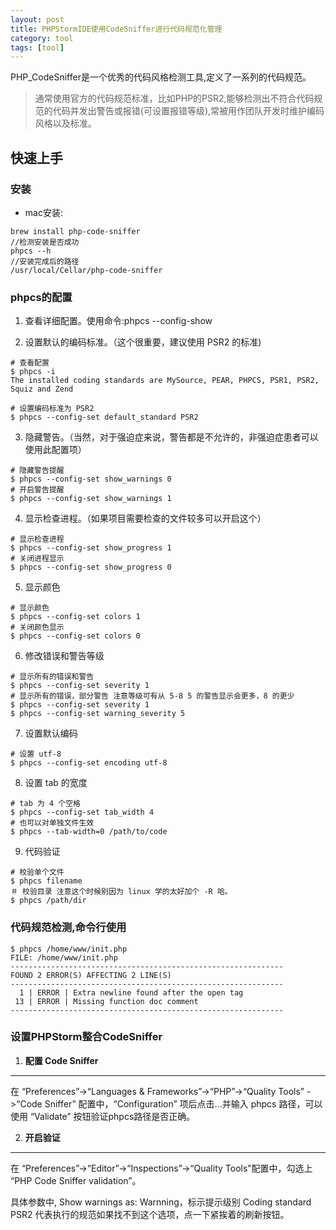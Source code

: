 ```yaml
---
layout: post
title: PHPStormIDE使用CodeSniffer进行代码规范化管理
category: tool 
tags: [tool]
---
```


PHP_CodeSniffer是一个优秀的代码风格检测工具,定义了一系列的代码规范。

> 通常使用官方的代码规范标准，比如PHP的PSR2,能够检测出不符合代码规范的代码并发出警告或报错(可设置报错等级),常被用作团队开发时维护编码风格以及标准。

## 快速上手


### 安装

- mac安装:
```
brew install php-code-sniffer
//检测安装是否成功
phpcs --h
//安装完成后的路径
/usr/local/Cellar/php-code-sniffer
```

### phpcs的配置

1. 查看详细配置。使用命令:phpcs --config-show

2. 设置默认的编码标准。（这个很重要，建议使用 PSR2 的标准)

```
# 查看配置
$ phpcs -i
The installed coding standards are MySource, PEAR, PHPCS, PSR1, PSR2, Squiz and Zend

# 设置编码标准为 PSR2
$ phpcs --config-set default_standard PSR2
```

3. 隐藏警告。（当然，对于强迫症来说，警告都是不允许的，非强迫症患者可以使用此配置项）

```
# 隐藏警告提醒
$ phpcs --config-set show_warnings 0
# 开启警告提醒
$ phpcs --config-set show_warnings 1
```

4. 显示检查进程。（如果项目需要检查的文件较多可以开启这个）

```
# 显示检查进程
$ phpcs --config-set show_progress 1
# 关闭进程显示
$ phpcs --config-set show_progress 0
```

5. 显示颜色

```
# 显示颜色
$ phpcs --config-set colors 1
# 关闭颜色显示
$ phpcs --config-set colors 0
```

6. 修改错误和警告等级

```
# 显示所有的错误和警告
$ phpcs --config-set severity 1
# 显示所有的错误，部分警告 注意等级可有从 5-8 5 的警告显示会更多，8 的更少
$ phpcs --config-set severity 1
$ phpcs --config-set warning_severity 5 
```

7. 设置默认编码

```
# 设置 utf-8
$ phpcs --config-set encoding utf-8
```

8. 设置 tab 的宽度

```
# tab 为 4 个空格
$ phpcs --config-set tab_width 4
# 也可以对单独文件生效
$ phpcs --tab-width=0 /path/to/code
```

9. 代码验证

```
# 校验单个文件
$ phpcs filename
＃ 校验目录 注意这个时候别因为 linux 学的太好加个 -R 哈。
$ phpcs /path/dir

```

### 代码规范检测,命令行使用

```
$ phpcs /home/www/init.php
FILE: /home/www/init.php
-------------------------------------------------------------
FOUND 2 ERROR(S) AFFECTING 2 LINE(S)
-------------------------------------------------------------
  1 | ERROR | Extra newline found after the open tag
 13 | ERROR | Missing function doc comment
-------------------------------------------------------------

```

### 设置PHPStorm整合CodeSniffer

1. **配置 Code Sniffer**

---
在 “Preferences”->“Languages & Frameworks”->“PHP”->“Quality Tools” ->“Code Sniffer” 配置中，“Configuration” 项后点击...并输入 phpcs 路径，可以使用 “Validate” 按钮验证phpcs路径是否正确。


2. **开启验证**

---
在 “Preferences”->“Editor”->“Inspections”->“Quality Tools”配置中，勾选上 “PHP Code Sniffer validation”。

具体参数中,
Show warnings as: Warnning，标示提示级别
Coding standard PSR2 代表执行的规范如果找不到这个选项，点一下紧挨着的刷新按钮。









